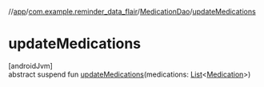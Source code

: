 //[app](../../../index.md)/[com.example.reminder_data_flair](../index.md)/[MedicationDao](index.md)/[updateMedications](update-medications.md)

# updateMedications

[androidJvm]\
abstract suspend fun [updateMedications](update-medications.md)(medications: [List](https://kotlinlang.org/api/latest/jvm/stdlib/kotlin.collections/-list/index.html)&lt;[Medication](../-medication/index.md)&gt;)

